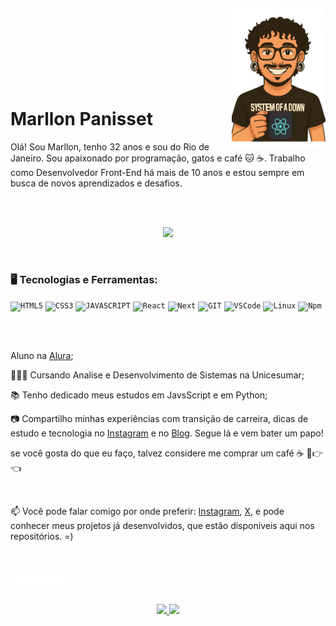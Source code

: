 <img align="right" width="150px" style="margin-top:-20px" src="https://raw.githubusercontent.com/marllonpanisset/marllonpanisset/refs/heads/main/avatar-github.png">
</br>
</br>
</br>
</br>
</br>
</br>

<div dsplay="inline-block"> 
 <h1 align="left">Marllon Panisset</h1>
</div>

Olá! Sou Marllon, tenho 32 anos e sou do Rio de Janeiro. Sou apaixonado por programação, gatos e café 🐱 ☕. Trabalho como Desenvolvedor Front-End há mais de 10 anos e estou sempre em busca de novos aprendizados e desafios.

</br>
</br>
<p align="center">
  <img src="https://super.abril.com.br/wp-content/uploads/2016/09/super_imggato_digitando_0.gif" width="350">
</p>

</br>

### 🖥️ Tecnologias e Ferramentas: 
<code><img width="40px" src="https://cdn.jsdelivr.net/gh/devicons/devicon/icons/html5/html5-original-wordmark.svg" title = "HTML5"/></code>
<code><img width="40px" src="https://cdn.jsdelivr.net/gh/devicons/devicon/icons/css3/css3-original-wordmark.svg" title = "CSS3"/></code>
<code><img width="40px" src="https://cdn.jsdelivr.net/gh/devicons/devicon/icons/javascript/javascript-original.svg" title = "JAVASCRIPT"/></code>
<code><img width="40px" src="https://www.svgrepo.com/show/452092/react.svg" title = "React"/></code>
<code><img width="40px" src="https://www.svgrepo.com/show/306466/next-dot-js.svg" title = "Next"/></code>
<code><img width="40px" src="https://www.svgrepo.com/show/452210/git.svg" title = "GIT"/></code>
<code><img width="40px" src="https://www.svgrepo.com/show/452129/vs-code.svg" title = "VSCode"/></code>
<code><img width="40px" src="https://www.svgrepo.com/show/452054/linux.svg" title = "Linux"/></code>
<code><img width="40px" src="https://www.svgrepo.com/show/452077/npm.svg" title = "Npm"/></code>

</br>
</br>

<div display="inline-block">
 <p align="left"> Aluno na <a href="https://www.alura.com.br/">Alura</a>;</p>
 <p align="left">🧑🏻‍🎓 Cursando Analise e Desenvolvimento de Sistemas na Unicesumar;</p>
 <p align="left">📚 Tenho dedicado meus estudos em JavsScript e em Python;</p>
 <p align="left">📷 Compartilho minhas experiências com transição de carreira, dicas de estudo e tecnologia no <a href="https://www.instagram.com/jeniblo_dev">Instagram</a> e no <a href="https://dev.to/panisset_dev">Blog</a>. Segue lá e vem bater um papo!</p>
 <p align="left">se você gosta do que eu faço, talvez considere me comprar um café ☕ 🥺👉👈</p>
</div>

</br>

📫 Você pode falar comigo por onde preferir: [Instagram](https://www.instagram.com/chmod700_/), [X](https://x.com/marllonpanisset), e pode conhecer meus projetos já desenvolvidos, que estão disponíveis aqui nos repositórios. =)

</br>

<a href="https://www.instagram.com/chmod700_" target="_blank"><img align="left" alt="Instagram" width="22px" src="https://github.com/Aakarsh-B/trying-repos/blob/master/insta.svg" /></a>
<a href="https://twitter.com/marllonpanisset" target="_blank"><img align="left" alt="Twitter" width="22px" src="https://github.com/Aakarsh-B/trying-repos/blob/master/twitter.svg" /></a>
<a href="https://www.linkedin.com/in/marllon-panisset" target="_blank"><img align="left" alt="LinkedIn" width="22px" src="https://github.com/Aakarsh-B/trying-repos/blob/master/linkedin.svg" /></a>
<a href="https://dev.to/panisset_dev" target="_blank"><img alt="Blog" width="22px" src="https://github.com/Aakarsh-B/trying-repos/blob/master/dev-badge.svg" /></a>

##
<p align="center">
<a href="https://github.com/marllonpanisset">
  <img height="180em" src="https://github-readme-stats-eight-theta.vercel.app/api?username=marllonpanisset&show_icons=true&theme=algolia&include_all_commits=true&count_private=true"/>
  <img height="180em" src="https://github-readme-stats-eight-theta.vercel.app/api/top-langs/?username=marllonpanisset&layout=compact&langs_count=8&theme=algolia"/>
</a>
</p>
